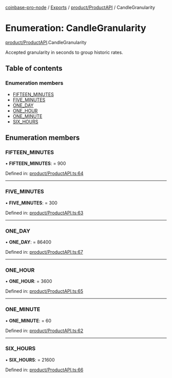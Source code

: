 [coinbase-pro-node](../README.md) / [Exports](../modules.md) / [product/ProductAPI](../modules/product_productapi.md) / CandleGranularity

# Enumeration: CandleGranularity

[product/ProductAPI](../modules/product_productapi.md).CandleGranularity

Accepted granularity in seconds to group historic rates.

## Table of contents

### Enumeration members

- [FIFTEEN\_MINUTES](product_productapi.candlegranularity.md#fifteen_minutes)
- [FIVE\_MINUTES](product_productapi.candlegranularity.md#five_minutes)
- [ONE\_DAY](product_productapi.candlegranularity.md#one_day)
- [ONE\_HOUR](product_productapi.candlegranularity.md#one_hour)
- [ONE\_MINUTE](product_productapi.candlegranularity.md#one_minute)
- [SIX\_HOURS](product_productapi.candlegranularity.md#six_hours)

## Enumeration members

### FIFTEEN\_MINUTES

• **FIFTEEN\_MINUTES**: = 900

Defined in: [product/ProductAPI.ts:64](https://github.com/bennycode/coinbase-pro-node/blob/e63aeae/src/product/ProductAPI.ts#L64)

___

### FIVE\_MINUTES

• **FIVE\_MINUTES**: = 300

Defined in: [product/ProductAPI.ts:63](https://github.com/bennycode/coinbase-pro-node/blob/e63aeae/src/product/ProductAPI.ts#L63)

___

### ONE\_DAY

• **ONE\_DAY**: = 86400

Defined in: [product/ProductAPI.ts:67](https://github.com/bennycode/coinbase-pro-node/blob/e63aeae/src/product/ProductAPI.ts#L67)

___

### ONE\_HOUR

• **ONE\_HOUR**: = 3600

Defined in: [product/ProductAPI.ts:65](https://github.com/bennycode/coinbase-pro-node/blob/e63aeae/src/product/ProductAPI.ts#L65)

___

### ONE\_MINUTE

• **ONE\_MINUTE**: = 60

Defined in: [product/ProductAPI.ts:62](https://github.com/bennycode/coinbase-pro-node/blob/e63aeae/src/product/ProductAPI.ts#L62)

___

### SIX\_HOURS

• **SIX\_HOURS**: = 21600

Defined in: [product/ProductAPI.ts:66](https://github.com/bennycode/coinbase-pro-node/blob/e63aeae/src/product/ProductAPI.ts#L66)
